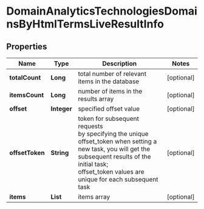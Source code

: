 # DomainAnalyticsTechnologiesDomainsByHtmlTermsLiveResultInfo


## Properties

| Name | Type | Description | Notes |
|------------ | ------------- | ------------- | -------------|
**totalCount** | **Long** | total number of relevant items in the database |[optional]|
**itemsCount** | **Long** | number of items in the results array |[optional]|
**offset** | **Integer** | specified offset value |[optional]|
**offsetToken** | **String** | token for subsequent requests<br>by specifying the unique offset_token when setting a new task, you will get the subsequent results of the initial task;<br>offset_token values are unique for each subsequent task |[optional]|
**items** | **List<DomainAnalyticsTechnologiesDomainsByLiveItem>** | items array |[optional]|